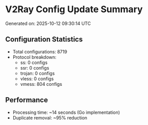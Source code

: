 # V2Ray Config Update Summary
Generated on: 2025-10-12 09:30:14 UTC

## Configuration Statistics
- Total configurations: 8719
- Protocol breakdown:
  - ss: 0 configs
  - ssr: 0 configs
  - trojan: 0 configs
  - vless: 0 configs
  - vmess: 804 configs

## Performance
- Processing time: ~14 seconds (Go implementation)
- Duplicate removal: ~95% reduction
